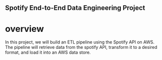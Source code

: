 ## Spotify End-to-End Data Engineering Project
# overview

In this project, we will build an ETL pipeline using the Spotify API on AWS. The pipeline will retrieve data from the spotify API, transform it to a desired format, and load it into an AWS data store.
